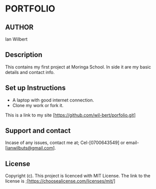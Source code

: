 # PORTFOLIO
## AUTHOR
Ian Wilbert
## Description
This contains my first project at Moringa School. In side it are my basic details and contact info.
## Set up Instructions
* A laptop with good internet connection.
* Clone my work or fork it.

This is a link to my site [https://github.com/wil-bert/porfolio.git]

## Support and contact
Incase of any issues, contact me at; Cel-[0700643549] or email- [ianwilbuts@gmail.com].

## License
Copyright (c). This project is licenced with MIT License. The link to the license is ;[https://choosealicense.com/licenses/mit/]

